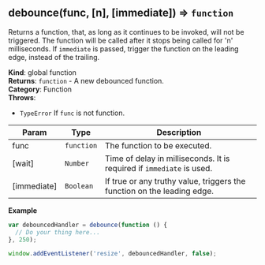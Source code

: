 <a name="debounce"></a>

## debounce(func, [n], [immediate]) ⇒ <code>function</code>
Returns a function, that, as long as it continues to be invoked, will not
be triggered. The function will be called after it stops being called for
'n' milliseconds. If `immediate` is passed, trigger the function on the
leading edge, instead of the trailing.

**Kind**: global function  
**Returns**: <code>function</code> - A new debounced function.  
**Category**: Function  
**Throws**:

- <code>TypeError</code> If `func` is not function.

| Param | Type | Description |
| --- | --- | --- |
| func | <code>function</code> | The function to be executed. |
| [wait] | <code>Number</code> | Time of delay in milliseconds. It is required if `immediate` is used. |
| [immediate] | <code>Boolean</code> | If true or any truthy value, triggers the function on the leading edge. |

**Example**  
```js
var debouncedHandler = debounce(function () {
  // Do your thing here...
}, 250);

window.addEventListener('resize', debouncedHandler, false);
```
